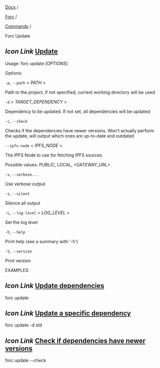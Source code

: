[Docs](https://docs.fuel.network/) /

[Forc](https://docs.fuel.network/docs/forc/) /

[Commands](https://docs.fuel.network/docs/forc/commands/) /

Forc Update

## _Icon Link_ [Update](https://docs.fuel.network/docs/forc/commands/forc%5fupdate/\#forc-update)

Usage: forc update \[OPTIONS\]

Options:

`-p`, `--path` < _PATH_ \>

Path to the project, if not specified, current working directory will be used

`-d` < _TARGET\_DEPENDENCY_ \>

Dependency to be updated. If not set, all dependencies will be updated

`-c`, `--check`

Checks if the dependencies have newer versions. Won't actually perform the update, will output which ones are up-to-date and outdated

`--ipfs-node` < _IPFS\_NODE_ \>

The IPFS Node to use for fetching IPFS sources.

Possible values: PUBLIC, LOCAL, <GATEWAY\_URL>

`-v`, `--verbose...`

Use verbose output

`-s`, `--silent`

Silence all output

`-L`, `--log-level` < _LOG\_LEVEL_ \>

Set the log level

`-h`, `--help`

Print help (see a summary with '-h')

`-V`, `--version`

Print version

EXAMPLES:

## _Icon Link_ [Update dependencies](https://docs.fuel.network/docs/forc/commands/forc%5fupdate/\#forc-update)

forc update

## _Icon Link_ [Update a specific dependency](https://docs.fuel.network/docs/forc/commands/forc%5fupdate/\#forc-update)

forc update -d std

## _Icon Link_ [Check if dependencies have newer versions](https://docs.fuel.network/docs/forc/commands/forc%5fupdate/\#forc-update)

forc update --check